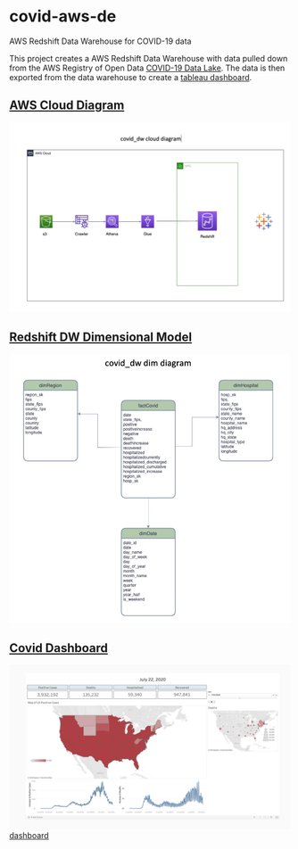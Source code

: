 # covid-aws-de

AWS Redshift Data Warehouse for COVID-19 data

This project creates a AWS Redshift Data Warehouse with data pulled down from
the AWS Registry of Open Data [COVID-19 Data Lake](https://covid19-lake.s3.amazonaws.com/index.html). The data
is then exported from the data warehouse to create a [tableau dashboard](https://public.tableau.com/app/profile/joseph.hernandez8168/viz/Covid-DE-Dashboard/Dashboard1).

## <ins>AWS Cloud Diagram</ins>

![AWS Architecture](aws_cloud_diagram.jpg)

## <ins>Redshift DW Dimensional Model</ins>

![DW DDM](covid_dw_dim_diagram.jpg)

## <ins>Covid Dashboard</ins>

[![Covid Dashboard](dashboard.jpg)dashboard](https://public.tableau.com/app/profile/joseph.hernandez8168/viz/Covid-DE-Dashboard/Dashboard1)
